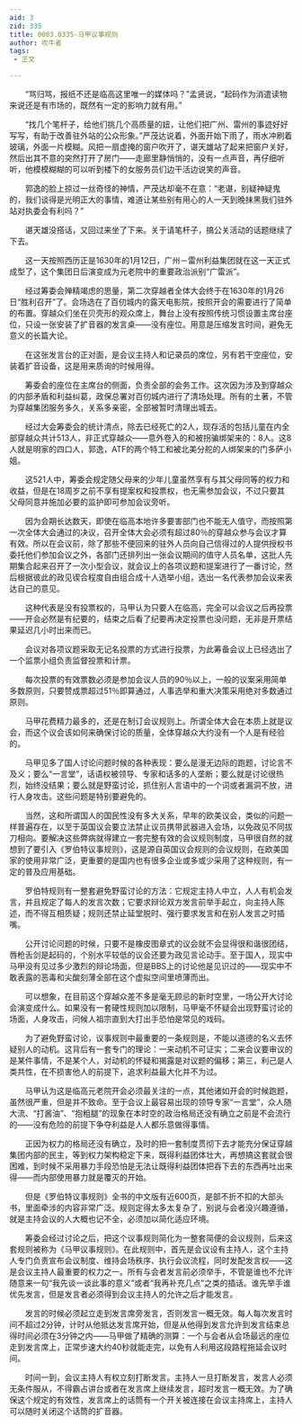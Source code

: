 ```yaml
---
aid: 3
zid: 335
title: 0003.0335-马甲议事规则
author: 吹牛者
tags: 
 - 正文

---
```




　　“骂归骂，报纸不还是临高这里唯一的媒体吗？”孟贤说，“起码作为消遣读物来说还是有市场的，既然有一定的影响力就有用。”

　　“找几个笔杆子，给他们挑几个高质量的妞，让他们把广州、雷州的事迹好好写写，有助于改善驻外站的公众形象。”严茂达说着，外面开始下雨了，雨水冲刷着玻璃，外面一片模糊。风把一扇虚掩的窗户吹开了，谌天雄站了起来把窗户关好，然后出其不意的突然打开了房门——走廊里静悄悄的，没有一点声音，再仔细听听，他模模糊糊的可以听到楼下的女服务员们边干活边说笑的声音。

　　郭逸的脸上掠过一丝奇怪的神情，严茂达却毫不在意：“老谌，别疑神疑鬼的，我们谈得是光明正大的事情，难道让某些别有用心的人一天到晚抹黑我们驻外站对执委会有利吗？”

　　谌天雄没搭话，又回过来坐了下来。关于请笔杆子，搞公关活动的话题继续了下去。

　　这一天按照西历正是1630年的1月12日，广州－雷州利益集团就在这一天正式成型了，这个集团日后演变成为元老院中的重要政治派别“广雷派”。

　　经过筹委会殚精竭虑的思量，第二次穿越者全体大会终于在1630年的1月26日“胜利召开”了。会场选在了百仞城内的露天电影院，按照开会的需要进行了简单的布置。穿越众们坐在贝壳形的观众席上，舞台上没有按照传统习惯设置主席台座位，只设一张安装了扩音器的发言桌——没有座位。用意是压缩发言时间，避免无意义的长篇大论。

　　在这张发言台的正对面，是会议主持人和记录员的席位，另有若干空座位，安装着扩音设备，这是用来质询的时候用得。

　　筹委会的座位在主席台的侧面，负责全部的会务工作。这次因为涉及到穿越众的内部矛盾和利益纠葛，政保总署对百仞城内进行了清场处理。所有的土著，不管为穿越集团服务多久，关系多亲密，全部被暂时清理出城去。

　　经过大会筹委会的统计清点，除去已经死亡的2人，现存活的包括儿童在内全部穿越众共计513人，非正式穿越众——意外卷入的和被拐骗绑架来的：8人。这8人就是明家的四口人，郭逸，ATF的两个特工和被北美分舵的人绑架来的门多萨小姐。

　　这521人中，筹委会规定随父母来的少年儿童虽然享有与其父母同等的权力和收益，但是在18周岁之前不享有提案权和投票权，也无需参加会议，不过只要其父母同意并施加必要的监护即可参加会议旁听。

　　因为会期长达数天，即使在临高本地许多要害部门也不能无人值守，而按照第一次全体大会通过的决议，召开全体大会必须有超过80％的穿越众参与会议才算有效。所以在会议前，除了那些不便回来的驻外人员向自己信得过的人提供授权书委托他们参加会议之外，各部门还排列出一张会议期间的值守人员名单，这批人先期集合起来召开了一次小型会议，就会议上的各项议题和提案进行了一番讨论，然后根据彼此的政见锲合程度自由组合成十人选举小组，选出一名代表参加会议来表达自己的意见。

　　这种代表是没有投票权的，马甲认为只要人在临高，完全可以会议之后再投票——开会必然是有纪要的，结束之后看了纪要再决定投票也没问题，无非是开票结果延迟几小时出来而已。

　　会议对各项议题采取无记名投票的方式进行投票，为此筹备会议上已经选出了一个监票小组负责监督投票和计票。

　　每次投票的有效票数必须是参加会议人员的90％以上，一般的议案采用简单多数原则，只要赞成票超过51％即算通过，人事选举和重大决策采用绝对多数通过原则。

　　马甲花费精力最多的，还是在制订会议规则上。所谓全体大会在本质上就是议会，而这个议会该如何来确保讨论的质量，全体穿越众大约没有一个人是有经验的。

　　马甲见多了国人讨论问题时候的各种表现：要么是漫无边际的跑题，讨论言不及义；要么“一言堂”，话语权被领导、专家和话多的人垄断；要么就是讨论很热烈，始终没结果；要么就是野蛮讨论，抓住别人言语中的一个词或者漏洞不放，进行人身攻击。这些问题是特别要避免的。

　　当然，这和所谓国人的国民性没有多大关系，早年的欧美议会，类似的问题一样普遍存在，以至于英国议会要立法禁止议员携带武器进入会场，以免政见不同拔刀相向。要解决这些弊病就得建立一套完整有效的会议规则制度，马甲很自然的就想到了要引入《罗伯特议事规则》，这是源自英国议会规则的会议规则，在欧美国家的使用非常广泛，更重要的是国内也有很多企业或多或少采用了这种规则，有一定的普及应用基础。

　　罗伯特规则有一整套避免野蛮讨论的方法：它规定主持人中立，人人有机会发言，并且规定了每人的发言次数；它要求辩论双方发言前举手起立，向主持人陈述，而不得互相质疑；规则还禁止延堂脱时、强行要求发言和在别人发言之时插嘴。

　　公开讨论问题的时候，只要不是橡皮图章式的议会就不会显得很和谐很团结，唇枪舌剑是起码的，个别水平较低的议会还要为政见言论动手。至于国人，现实中马甲没有见过多少激烈的辩论场面，但是BBS上的讨论他是见识过的——现实中不敢表露的恶毒和尖酸刻薄全部在这个虚拟空间里喷薄而出。

　　可以想象，在目前这个穿越众差不多是毫无顾忌的新时空里，一场公开大讨论会演变成什么。如果没有一套硬性规则加以限制，马甲毫不怀疑会出现野蛮讨论的场面，人身攻击，问候人祖宗直到大打出手恐怕是常见的戏码。

　　为了避免野蛮讨论，议事规则中最重要的一条规则是，不能以道德的名义去怀疑别人的动机。这背后有一套专门的理论：一来动机不可证实；二来会议要审议的是某件事情，不是某个人，对动机的怀疑和揭露是对议题的偏移；第三，利己是人类共性，在不损害他人的前提下，追求利益最大化并不为过。

　　马甲认为这是临高元老院开会必须最关注的一点，其他诸如开会的时候跑题，虽然很严重，但是并不致命。至于会议上最容易出现的领导专家“一言堂”，众人随大流、“打酱油”、“抱粗腿”的现象在本时空的政治格局还没有确立之前是不会流行的——没有危险的前提下争夺利益是人人都乐意做得事情。

　　正因为权力的格局还没有确立，及时的把一套制度贯彻下去才能充分保证穿越集团内部的民主，等到权力架构稳定下来，既得利益团体壮大，再想搞这套就会很困难，到时候不采用暴力手段恐怕是无法让既得利益团体把吞下去的东西再吐出来得——而内部使用暴力就是覆灭的开始。

　　但是《罗伯特议事规则》全书的中文版有近600页，是部不折不扣的大部头书，里面牵涉的内容非常广泛。规则定得太多太复杂了，别说与会者没兴趣遵循，就是主持会议的人大概也记不全，必须加以简化适应环境。

　　筹委会经过讨论之后，把这个议事规则简化为一整套简便的会议规则，后来这套规则被称为《马甲议事规则》。在此规则中，首先是会议设有主持人，这个主持人专门负责宣布会议制度、维持会场秩序、执行会议流程，同时发配发言权——这是会议主持人最重要的权力之一。所有与会者发言前必须举手，不管是谁也不允许随意来一句“我先谈一谈此事的意义”或者“我再补充几点”之类的插话。谁先举手谁优先发言，但是发言者必须得到会议主持人的允许之后才能发言。

　　发言的时候必须起立走到发言席旁发言，否则发言一概无效。每人每次发言时间不超过2分钟，计时从他抵达发言席开始，但是从他得到发言允许到发言结束总得时间必须在3分钟之内——马甲做了精确的测算：一个与会者从会场最远的座位走到发言席上，正常步速大约40秒就能走完，以免有人利用这段路程拖延会议时间。

　　时间一到，会议主持人有权立刻打断发言。主持人一旦打断发言，发言人必须无条件服从，不得霸占讲台或者在发言席上继续发言，超时发言一概无效。为了确保这个规定的有效性，发言席上的话筒有一个开关被连接在会议主持席上，主持人可以随时关闭这个话筒的扩音器。


